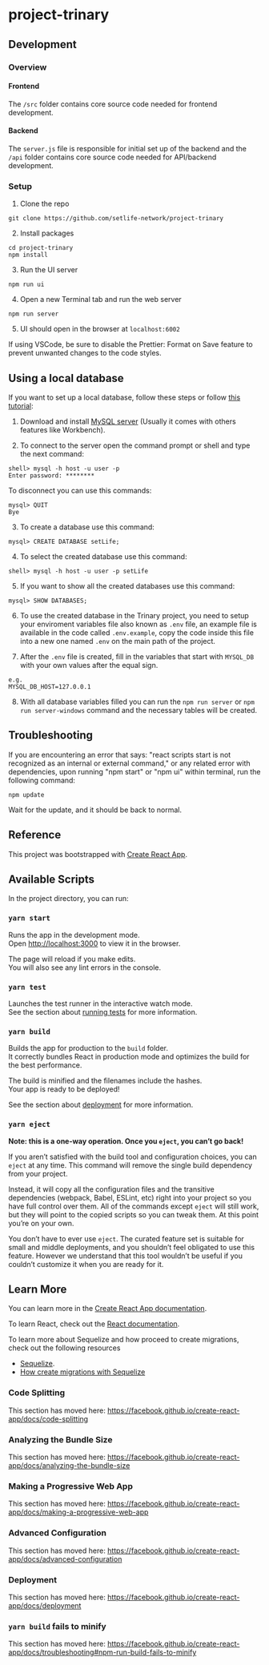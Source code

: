 # project-trinary

## Development

### Overview

#### Frontend

The `/src` folder contains core source code needed for frontend development.

#### Backend

The `server.js` file is responsible for initial set up of the backend and the `/api` folder contains core source code needed for API/backend development.

### Setup

1. Clone the repo

```
git clone https://github.com/setlife-network/project-trinary
```

2. Install packages

```
cd project-trinary
npm install
```

3. Run the UI server

```
npm run ui
```

4. Open a new Terminal tab and run the web server

```
npm run server
```

5. UI should open in the browser at `localhost:6002`

If using VSCode, be sure to disable the Prettier: Format on Save feature to prevent unwanted changes to the code styles.

## Using a local database 

If you want to set up a local database, follow these steps or follow [this tutorial](https://dev.mysql.com/doc/refman/8.0/en/tutorial.html):

1. Download and install [MySQL server](https://dev.mysql.com/doc/refman/8.0/en/installing.html) (Usually it comes with others features like Workbench).

2. To connect to the server open the command prompt or shell and type the next command:
```aidl
shell> mysql -h host -u user -p
Enter password: ********
```
To disconnect you can use this commands:
```aidl
mysql> QUIT
Bye
```
3. To create a database use this command:
```
mysql> CREATE DATABASE setLife;
```

4. To select the created database use this command:
```aidl
shell> mysql -h host -u user -p setLife
```

5. If you want to show all the created databases use this command:
```aidl
mysql> SHOW DATABASES;
```

6. To use the created database in the Trinary project, you need to setup your enviroment variables file also known as `.env` file, an example file is available in the code called `.env.example`, copy the code inside this file into a new one named `.env` on the main path of the project.

7. After the `.env` file is created, fill in the variables that start with `MYSQL_DB` with your own values after the equal sign.
```
e.g.
MYSQL_DB_HOST=127.0.0.1
```
   
8. With all database variables filled you can run the `npm run server` or `npm run server-windows` command and the necessary tables will be created.

## Troubleshooting

If you are encountering an error that says: "react scripts start is not recognized as an internal or external command," or any related error with dependencies, upon running "npm start" or "npm ui" within terminal, run the following command:

```
npm update
```

Wait for the update, and it should be back to normal.

## Reference

This project was bootstrapped with [Create React App](https://github.com/facebook/create-react-app).

## Available Scripts

In the project directory, you can run:

### `yarn start`

Runs the app in the development mode.<br />
Open [http://localhost:3000](http://localhost:3000) to view it in the browser.

The page will reload if you make edits.<br />
You will also see any lint errors in the console.

### `yarn test`

Launches the test runner in the interactive watch mode.<br />
See the section about [running tests](https://facebook.github.io/create-react-app/docs/running-tests) for more information.

### `yarn build`

Builds the app for production to the `build` folder.<br />
It correctly bundles React in production mode and optimizes the build for the best performance.

The build is minified and the filenames include the hashes.<br />
Your app is ready to be deployed!

See the section about [deployment](https://facebook.github.io/create-react-app/docs/deployment) for more information.

### `yarn eject`

**Note: this is a one-way operation. Once you `eject`, you can’t go back!**

If you aren’t satisfied with the build tool and configuration choices, you can `eject` at any time. This command will remove the single build dependency from your project.

Instead, it will copy all the configuration files and the transitive dependencies (webpack, Babel, ESLint, etc) right into your project so you have full control over them. All of the commands except `eject` will still work, but they will point to the copied scripts so you can tweak them. At this point you’re on your own.

You don’t have to ever use `eject`. The curated feature set is suitable for small and middle deployments, and you shouldn’t feel obligated to use this feature. However we understand that this tool wouldn’t be useful if you couldn’t customize it when you are ready for it.

## Learn More

You can learn more in the [Create React App documentation](https://facebook.github.io/create-react-app/docs/getting-started).

To learn React, check out the [React documentation](https://reactjs.org/).

To learn more about Sequelize and how proceed to create migrations, check out the following resources
* [Sequelize](https://sequelize.org/).
* [How create migrations with Sequelize](https://sequelize.org/master/manual/migrations.html)

### Code Splitting

This section has moved here: https://facebook.github.io/create-react-app/docs/code-splitting

### Analyzing the Bundle Size

This section has moved here: https://facebook.github.io/create-react-app/docs/analyzing-the-bundle-size

### Making a Progressive Web App

This section has moved here: https://facebook.github.io/create-react-app/docs/making-a-progressive-web-app

### Advanced Configuration

This section has moved here: https://facebook.github.io/create-react-app/docs/advanced-configuration

### Deployment

This section has moved here: https://facebook.github.io/create-react-app/docs/deployment

### `yarn build` fails to minify

This section has moved here: https://facebook.github.io/create-react-app/docs/troubleshooting#npm-run-build-fails-to-minify
